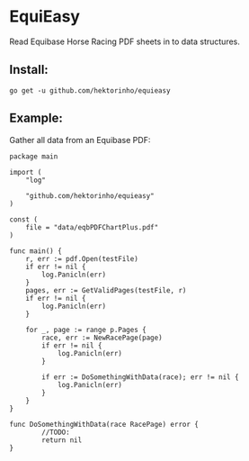 # EquiEasy
Read Equibase Horse Racing PDF sheets in to data structures.

## Install:
`go get -u github.com/hektorinho/equieasy`

## Example:
Gather all data from an Equibase PDF:
```golang
package main

import (
    "log"

    "github.com/hektorinho/equieasy"
)

const (
	file = "data/eqbPDFChartPlus.pdf"
)

func main() {
	r, err := pdf.Open(testFile)
	if err != nil {
		log.Panicln(err)
	}
	pages, err := GetValidPages(testFile, r)
	if err != nil {
		log.Panicln(err)
	}

	for _, page := range p.Pages {
		race, err := NewRacePage(page)
		if err != nil {
		    log.Panicln(err)
		}

		if err := DoSomethingWithData(race); err != nil {
			log.Panicln(err)
		}
	}
}

func DoSomethingWithData(race RacePage) error {
        //TODO:
        return nil
}
